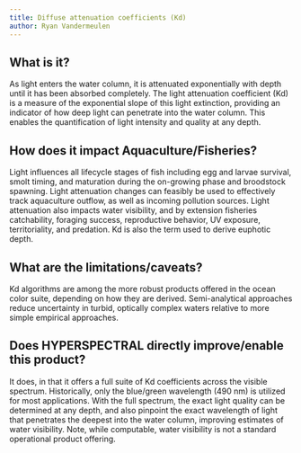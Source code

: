 ```yaml
---
title: Diffuse attenuation coefficients (Kd)
author: Ryan Vandermeulen
---
```


## What is it?

As light enters the water column, it is attenuated exponentially with depth until it has been
absorbed completely. The light attenuation coefficient (Kd) is a measure of the exponential slope
of this light extinction, providing an indicator of how deep light can penetrate into the water
column. This enables the quantification of light intensity and quality at any depth.

## How does it impact Aquaculture/Fisheries?

Light influences all lifecycle stages of fish including egg and larvae survival, smolt timing, and
maturation during the on-growing phase and broodstock spawning. Light attenuation changes can
feasibly be used to effectively track aquaculture outflow, as well as incoming pollution sources.
Light attenuation also impacts water visibility, and by extension fisheries catchability, foraging
success, reproductive behavior, UV exposure, territoriality, and predation. Kd is also the term used
to derive euphotic depth.

## What are the limitations/caveats?
Kd algorithms are among the more robust products offered in the ocean color suite, depending
on how they are derived. Semi-analytical approaches reduce uncertainty in turbid, optically
complex waters relative to more simple empirical approaches.

## Does HYPERSPECTRAL directly improve/enable this product?

It does, in that it offers a full suite of Kd coefficients across the visible spectrum. Historically, only
the blue/green wavelength (490 nm) is utilized for most applications. With the full spectrum, the
exact light quality can be determined at any depth, and also pinpoint the exact wavelength of light
that penetrates the deepest into the water column, improving estimates of water visibility. Note,
while computable, water visibility is not a standard operational product offering.